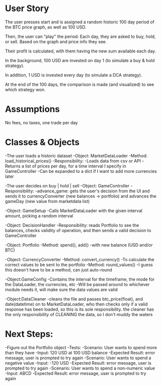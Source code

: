 # User Story

The user presses start and is assigned a random historic 100 day period of the BTC price graph, as well as 100 USD.

Then, the user can "play" the period: Each day, they are asked to buy, hold, or sell. Based on the graph and price info they see.

Their profit is calculated, with them having the new sum available each day.

In the background, 100 USD are invested on day 1 (to simulate a buy & hold strategy).

In addition, 1 USD is invested every day (to simulate a DCA strategy).

At the end of the 100 days, the comparison is made (and visualized) to see which strategy won.

# Assumptions

No fees, no taxes, one trade per day

# Classes & Objects

-The user loads a historic dataset
-Object: MarketDataLoader
-Method: load_historical_prices()
-Responsibility:
-Loads data from csv or API
-Returns a list of prices per day, for a time interval I specify in GameController
-Can be expanded to a dict if I want to add more currencies later

-The user decides on buy | hold | sell
-Object: GameController
-Responsibility:
-advance_game: gets the user's decision from the UI and sends it to currencyConverter (new balances -> portfolio) and advances the gameDay (new value from marketdata list)

-Object: GameSetup
-Calls MarketDataLoader with the given interval amount, picking a random interval

-Object: DecisionHandler
-Responsibility: reads Portfolio to see the balances, checks validity of operation, and then sends a valid decision to GameController

-Object: Portfolio
-Method: spend(), add()
-with new balance (USD and/or BTC)

-Object: CurrencyConverter
-Method: convert_currency()
-To calculate the correct values to be sent to the portfolio
-Method: round_values()
-I guess this doesn't have to be a method, can just auto-round

-Object:GameConfig
-Contains the interval for the timeframe, the mode for the DataLoader, the
currencies, etc
-Will be passed around to whichever module needs it, will make sure the data values are valid

-Object:DataCleaner
-cleans the file and passes btc_price(float), and date(datetime) on to MarketDataLoader, who then checks only if a valid response has been loaded, so this is its sole responsibility. the cleaner has the only responsibility of CLEANING the data, so I don't muddy the waters

# Next Steps:

-Figure out the Portfolio object
-Tests:
-Scenario: User wants to spend more than they have
-Input: 120 USD at 100 USD balance
-Expected Result: error message, user is prompted to try again
-Scenario: User wants to spend a negative value
-Input: -120 USD
-Expected Result: error message, user is prompted to try again
-Scenario: User wants to spend a non-numeric value
-Input: ABCD
-Expected Result: error message, user is prompted to try again
